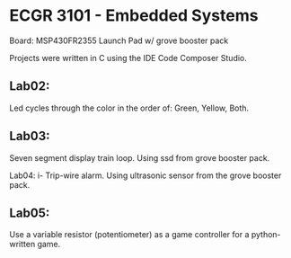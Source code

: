 # ECGR 3101 - Embedded Systems

Board: MSP430FR2355 Launch Pad w/ grove booster pack

Projects were written in C using the IDE Code Composer Studio.

Lab02:
-
Led cycles through the color in the order of: Green, Yellow, Both.

Lab03:
-
Seven segment display train loop. Using ssd from grove booster pack.

Lab04:
i-
Trip-wire alarm.  Using ultrasonic sensor from the grove booster pack.

Lab05:
-
Use a variable resistor (potentiometer) as a game controller for a python-written game.  

